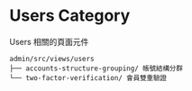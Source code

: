 # Users Category

Users 相關的頁面元件

```
admin/src/views/users
├── accounts-structure-grouping/ 帳號結構分群
└── two-factor-verification/ 會員雙重驗證
```

